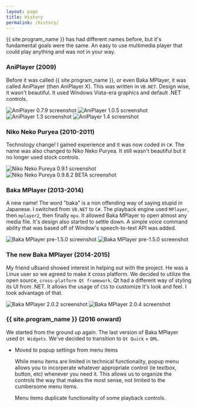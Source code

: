 ```yaml
---
layout: page
title: History
permalink: /history/
---
```

{{ site.program_name }} has had different names before, but it's fundamental goals were the same. An easy to use multimedia player that could play anything and was not in your way.

### AniPlayer (2009)

Before it was called {{ site.program_name }}, or even Baka MPlayer, it was called AniPlayer (then AniPlayer X). This was written in `VB.NET`. Design wise, it wasn't beautiful. It used Windows Vista-era graphics and default .NET controls.

<img src="/images/screenshots/AniPlayer/AniPlayer 0.7.9.png" class="img-fluid" alt="AniPlayer 0.7.9 screenshot">

<img src="/images/screenshots/AniPlayer/AniPlayer X 1.0.5.png" class="img-fluid" alt="AniPlayer 1.0.5 screenshot">

<img src="/images/screenshots/AniPlayer/AniPlayer X 1.3.png" class="img-fluid" alt="AniPlayer 1.3 screenshot">

<img src="/images/screenshots/AniPlayer/AniPlayer X 1.4.png" class="img-fluid" alt="AniPlayer 1.4 screenshot">

### Niko Neko Puryea (2010-2011)

Technology change! I gained experience and it was now coded in `C#`. The name was also changed to Niko Neko Puryea. It still wasn't beautiful but it no longer used stock controls.

<img src="/images/screenshots/Niko Neko Pureya/Niko Neko Pureya 0.9.1.png" class="img-fluid" alt="Niko Neko Pureya 0.9.1 screenshot">

<img src="/images/screenshots/Niko Neko Pureya/Niko Neko Pureya 0.9.8.2 BETA.png" class="img-fluid" alt="Niko Neko Pureya 0.9.8.2 BETA screenshot">

### Baka MPlayer (2013-2014)

A new name! The word "baka" is a non offending way of saying stupid in Japanese. I switched from `VB.NET` to `C#`. The playback engine used `MPlayer`, then `mplayer2`, then finally `mpv`. It allowed Baka MPlayer to open almost any media file. It's design also started to settle down. A simple voice command ability that was based off of Window's speech-to-text API was added.

<img src="/images/screenshots/Baka MPlayer/pre-1.5.0 (mpv based).png" class="img-fluid" alt="Baka MPlayer pre-1.5.0 screenshot">

<img src="/images/screenshots/Baka MPlayer/1.5.0 (mpv based).png" class="img-fluid" alt="Baka MPlayer pre-1.5.0 screenshot">

### The new Baka MPlayer (2014-2015)

My friend u8sand showed interest in helping out with the project. He was a Linux user so we agreed to make it cross platform. We decided to utilize the open source, `cross-platform Qt framework`. Qt had a different way of styling its UI from .NET. It allows the usage of `CSS` to customize it's look and feel. I took advantage of that.

<img src="/images/screenshots/Baka MPlayer/2.0.2.png" class="img-fluid" alt="Baka MPlayer 2.0.2 screenshot">

<img src="/images/screenshots/Baka MPlayer/2.0.4.png" class="img-fluid" alt="Baka MPlayer 2.0.4 screenshot">

### {{ site.program_name }} (2016 onward)

We started from the ground up again. The last version of Baka MPlayer used `Qt Widgets`. We've decided to transition to `Qt Quick` + `QML`.

* Moved to popup settings from menu items

  While menu items are limited in technical functionality, popup menu allows you to incorperate whatever appropriate control (ie textbox, button, etc) whenever you need it. This allows us to organize the controls the way that makes the most sense, not limited to the cumbersome menu items.

  Menu items duplicate functionality of some playback controls.
